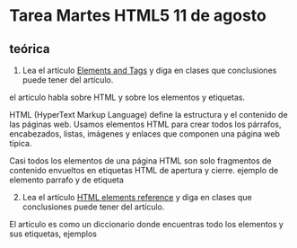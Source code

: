 # Tarea Martes HTML5 11 de agosto

## teórica

1. Lea el artículo [Elements and Tags](https://www.theodinproject.com/lessons/foundations-elements-and-tags) y diga en clases que conclusiones puede tener del artículo.

el articulo habla sobre HTML y sobre los elementos y etiquetas.

HTML (HyperText Markup Language) define la estructura y el contenido de las páginas web. Usamos elementos HTML para crear todos los párrafos, encabezados, listas, imágenes y enlaces que componen una página web típica.

Casi todos los elementos de una página HTML son solo fragmentos de contenido envueltos en etiquetas HTML de apertura y cierre. ejemplo de elemento parrafo y de etiqueta <p><p/>


2. Lea el artículo [HTML elements reference](https://developer.mozilla.org/en-US/docs/Web/HTML/Element) y diga en clases que conclusiones puede tener del artículo.

El articulo es como un diccionario donde encuentras todo los elementos y sus etiquetas, ejemplos <title> <body> <header> <img> <label> <input>


3. Vea los videos [Watch Kevin Powell’s Introduction to HTML Video](https://www.youtube.com/watch?v=LGQuIIv2RVA&list=PL4-IK0AVhVjM0xE0K2uZRvsM7LkIhsPT-&ab_channel=KevinPowell) y diga en clases que conclusiones puede tener del artículo.


4. Responde las preguntas de [Knowledge check](https://www.theodinproject.com/lessons/foundations-elements-and-tags#knowledge-check) y diga en clases que conclusiones puede tener del artículo.

¿Qué es una etiqueta HTML? la etiqueta html es aquella que indica cuando comienza y cuando termina un elemento ejemplo <h1></h1>

¿Cuáles son las tres partes de un elemento HTML? etiqueta de apertura, elemento y etiqueta de cierre .


5. Lea el artículo y vea el video de [DON’T FEAR the INTERNET](http://www.dontfeartheinternet.com/02-html/) y diga en clases que conclusiones puede tener del artículo.


El articulo habla sobre HTML Y CSS 
## Práctica

1. Realice el ejercicio [Between Two Sets](https://www.hackerrank.com/challenges/between-two-sets/problem?isFullScreen=false) del portal [HackerRank](https://www.hackerrank.com/dashboard).

EL VIDEO HABLA SOBRE HTML Y COMO USARLO 

EN HTML, se usan elementos y etiquetas, las etiquetas se abren y se cierran, y se le designa un nombre relacionado, ejemplo para menu usamos la etiqueta <menu></m,enu>, ejemplo para lista de ingredientes usamos para que sea lista ordenada <ol><li></li></ol> y ul para que sea lista desordenada


2. Haga los `ejercicios del 8 al 10` de los apartados de [c](https://www.hackerrank.com/domains/c), [c++](https://www.hackerrank.com/domains/cpp), [java](https://www.hackerrank.com/domains/java), [python](https://www.hackerrank.com/domains/python), [Ruby](https://www.hackerrank.com/domains/ruby), [SQL](https://www.hackerrank.com/domains/sql), [Linux shell](https://www.hackerrank.com/domains/shell), del portal [HackerRank](https://www.hackerrank.com/dashboard).

3. Crea tu resume haciendo uso de la [plantilla](https://docs.google.com/document/d/1jfUa4HGBDjt2peJPQ0Wg1YhdGkCoSysS6QMT4u8bCic/edit?usp=sharing).

4. Termine los retos plasmados en los ejercicios del `1` al `63` de [Responsive Web Design](https://www.freecodecamp.org/learn/2022/responsive-web-design/), del apartado `Learn HTML Forms by Building a Registration Form` del portal [freeCodeCamp](https://www.freecodecamp.org/learn/).

5. Realizar los ejercicios del portal o aplicativo [Duolingo](https://www.duolingo.com/learn) de la `sección 10` del idioma `inglés`.